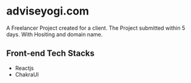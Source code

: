 # adviseyogi.com

A Freelancer Project created for a client. The Project submitted within 5 days. With Hositing and domain name.

<h2>Front-end Tech Stacks</h2>
<ul>
<li>Reactjs</li>
<li>ChakraUI</li>
</ul>